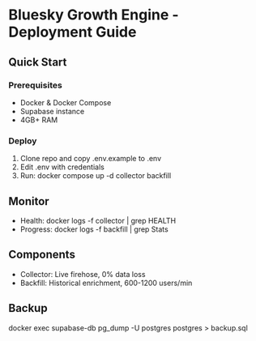 # Bluesky Growth Engine - Deployment Guide

## Quick Start

### Prerequisites
- Docker & Docker Compose
- Supabase instance
- 4GB+ RAM

### Deploy
1. Clone repo and copy .env.example to .env
2. Edit .env with credentials
3. Run: docker compose up -d collector backfill

## Monitor
- Health: docker logs -f collector | grep HEALTH
- Progress: docker logs -f backfill | grep Stats

## Components
- Collector: Live firehose, 0% data loss
- Backfill: Historical enrichment, 600-1200 users/min

## Backup
docker exec supabase-db pg_dump -U postgres postgres > backup.sql
